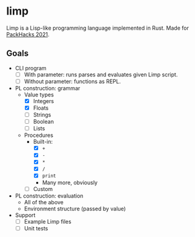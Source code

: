 # limp
Limp is a Lisp-like programming language implemented in Rust. Made for [PackHacks 2021](https://ncsupackhacks.org/).

## Goals
* CLI program
  * [ ] With parameter: runs parses and evaluates given Limp script.
  * [ ] Without parameter: functions as REPL.
* PL construction: grammar
  * Value types
    * [x] Integers
    * [x] Floats
    * [ ] Strings
    * [ ] Boolean
    * [ ] Lists
  * Procedures
    * Built-in:
      * [x] `+`
      * [x] `-`
      * [x] `*`
      * [x] `/`
      * [x] `print`
      * Many more, obviously
    * [ ] Custom
* PL construction: evaluation
  * All of the above
  * Environment structure (passed by value)
* Support
  * [ ] Example Limp files
  * [ ] Unit tests